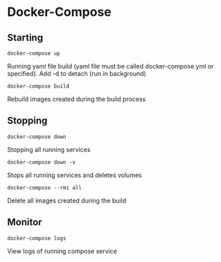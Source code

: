 # Docker-Compose

## Starting

```docker-compose up```

Running yaml file build (yaml file must be called docker-compose.yml or specified). Add -d to detach (run in background)

```docker-compose build```

Rebuild images created during the build process

## Stopping

```docker-compose down```

Stopping all running services

```docker-compose down -v```

Stops all running services and deletes volumes

```docker-compose --rmi all```

Delete all images created during the build

## Monitor

```docker-compose logs```

View logs of running compose service
